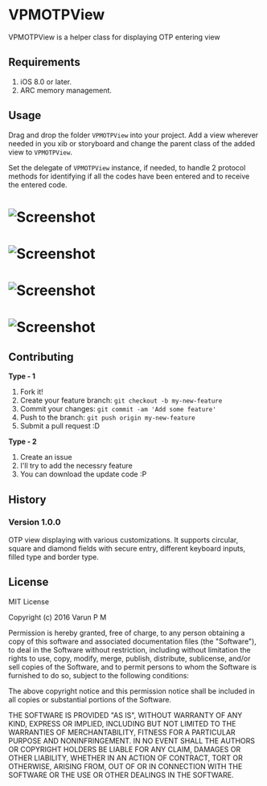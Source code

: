 # VPMOTPView

VPMOTPView is a helper class for displaying OTP entering view

## Requirements

1. iOS 8.0 or later.
2. ARC memory management.

## Usage

Drag and drop the folder `VPMOTPView` into your project. Add a view wherever needed in you xib or storyboard and change the parent class of the added view to `VPMOTPView`.

Set the delegate of `VPMOTPView` instance, if needed, to handle 2 protocol methods for identifying if all the codes have been entered and to receive the entered code.

# ![Screenshot](/Circular.png)
# ![Screenshot](/Secure.png)

# ![Screenshot](/Square.png)
# ![Screenshot](/AppleFilled.png)

## Contributing
**Type - 1**

1. Fork it!
2. Create your feature branch: `git checkout -b my-new-feature`
3. Commit your changes: `git commit -am 'Add some feature'`
4. Push to the branch: `git push origin my-new-feature`
5. Submit a pull request :D

**Type - 2**

1. Create an issue
2. I'll try to add the necessry feature
3. You can download the update code :P

## History

### Version 1.0.0

OTP view displaying with various customizations. It supports circular, square and diamond fields with secure entry, different keyboard inputs, filled type and border type. 

## License
MIT License

Copyright (c) 2016 Varun P M

Permission is hereby granted, free of charge, to any person obtaining a copy
of this software and associated documentation files (the "Software"), to deal
in the Software without restriction, including without limitation the rights
to use, copy, modify, merge, publish, distribute, sublicense, and/or sell
copies of the Software, and to permit persons to whom the Software is
furnished to do so, subject to the following conditions:

The above copyright notice and this permission notice shall be included in all
copies or substantial portions of the Software.

THE SOFTWARE IS PROVIDED "AS IS", WITHOUT WARRANTY OF ANY KIND, EXPRESS OR
IMPLIED, INCLUDING BUT NOT LIMITED TO THE WARRANTIES OF MERCHANTABILITY,
FITNESS FOR A PARTICULAR PURPOSE AND NONINFRINGEMENT. IN NO EVENT SHALL THE
AUTHORS OR COPYRIGHT HOLDERS BE LIABLE FOR ANY CLAIM, DAMAGES OR OTHER
LIABILITY, WHETHER IN AN ACTION OF CONTRACT, TORT OR OTHERWISE, ARISING FROM,
OUT OF OR IN CONNECTION WITH THE SOFTWARE OR THE USE OR OTHER DEALINGS IN THE
SOFTWARE.
